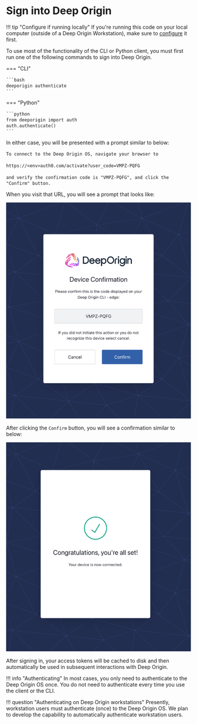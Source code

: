 # Sign into Deep Origin

!!! tip "Configure if running locally"
    If you're running this code on your local computer (outside of a Deep Origin Workstation), make sure to [configure](../configure.md#on-your-local-computer) it first.

To use most of the functionality of the CLI or Python client, you must first run one of the following commands to sign into Deep Origin.

=== "CLI"

    ```bash
    deeporigin authenticate
    ```

=== "Python"

    ```python
    from deeporigin import auth
    auth.authenticate()
    ```

In either case, you will be presented with a prompt similar to below:

```shell
To connect to the Deep Origin OS, navigate your browser to 

https://<env>auth0.com/activate?user_code=VMPZ-PQFG

and verify the confirmation code is "VMPZ-PQFG", and click the "Confirm" button.
```

When you visit that URL, you will see a prompt that looks like:

![](../images/auth-code.png)

After clicking the `Confirm` button, you will see a confirmation similar to below:

![](../images/auth-confirm.png)

After signing in, your access tokens will be cached to disk and then automatically
be used in subsequent interactions with Deep Origin.

!!! info "Authenticating"
    In most cases, you only need to authenticate to the Deep Origin OS once.
    You do not need to authenticate every time you use the client or the CLI.

!!! question "Authenticating on Deep Origin workstations"
    Presently, workstation users must authenticate (once) to the Deep Origin OS. We plan to develop the capability to automatically authenticate workstation users.
